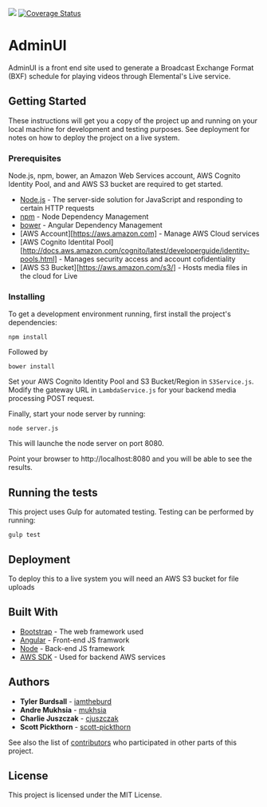 ![](https://travis-ci.org/psu-capstone-teamD/AdminUI.svg?branch=master) [![Coverage Status](https://coveralls.io/repos/github/psu-capstone-teamD/AdminUI/badge.svg?branch=master)](https://coveralls.io/github/psu-capstone-teamD/AdminUI?branch=master)

# AdminUI

AdminUI is a front end site used to generate a Broadcast Exchange Format (BXF) schedule for playing videos through Elemental's Live service. 

## Getting Started

These instructions will get you a copy of the project up and running on your local machine for development and testing purposes. See deployment for notes on how to deploy the project on a live system.

### Prerequisites

Node.js, npm, bower, an Amazon Web Services account, AWS Cognito Identity Pool, and and AWS S3 bucket are required to get started.

* [Node.js](https://nodejs.org) - The server-side solution for JavaScript and responding to certain HTTP requests
* [npm](https://www.npmjs.com) - Node Dependency Management
* [bower](https://bower.io) - Angular Dependency Management
* [AWS Account][https://aws.amazon.com] - Manage AWS Cloud services
* [AWS Cognito Identital Pool][http://docs.aws.amazon.com/cognito/latest/developerguide/identity-pools.html] - Manages security access and account cofidentiality
* [AWS S3 Bucket][https://aws.amazon.com/s3/] - Hosts media files in the cloud for Live

### Installing

To get a development environment running, first install the project's dependencies:

```
npm install
```

Followed by

```
bower install
```

Set your AWS Cognito Identity Pool and S3 Bucket/Region in `S3Service.js`. Modify the gateway URL in `LambdaService.js` for your backend media processing POST request.

Finally, start your node server by running:

```
node server.js
```

This will launche the node server on port 8080.

Point your browser to http://localhost:8080 and you will be able to see the results.

## Running the tests

This project uses Gulp for automated testing. Testing can be performed by running:

```
gulp test
```

## Deployment

To deploy this to a live system you will need an AWS S3 bucket for file uploads

## Built With

* [Bootstrap](http://www.dropwizard.io/1.0.2/docs/) - The web framework used
* [Angular](https://maven.apache.org/) - Front-end JS framwork
* [Node](https://rometools.github.io/rome/) - Back-end JS framework
* [AWS SDK](https://github.com/aws/aws-sdk-js) - Used for backend AWS services 

## Authors

* **Tyler Burdsall** - [iamtheburd](https://github.com/iamtheburd)
* **Andre Mukhsia** - [mukhsia](https://github.com/mukhsia)
* **Charlie Juszczak** - [cjuszczak](https://github.com/cjuszczak)
* **Scott Pickthorn** - [scott-pickthorn](https://github.com/scott-pickthorn)

See also the list of [contributors](https://github.com/orgs/psu-capstone-teamD/people) who participated in other parts of this project.

## License

This project is licensed under the MIT License.

